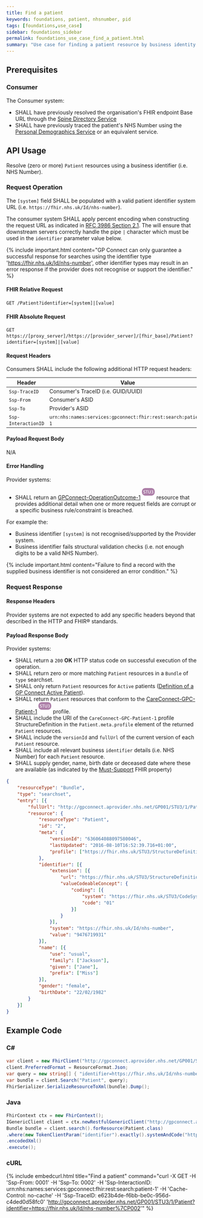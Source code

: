```yaml
---
title: Find a patient
keywords: foundations, patient, nhsnumber, pid
tags: [foundations,use_case]
sidebar: foundations_sidebar
permalink: foundations_use_case_find_a_patient.html
summary: "Use case for finding a patient resource by business identity."
---
```


## Prerequisites ##

### Consumer ###

The Consumer system:

- SHALL have previously resolved the organisation's FHIR endpoint Base URL through the [Spine Directory Service](https://nhsconnect.github.io/gpconnect/integration_spine_directory_service.html)
- SHALL have previously traced the patient's NHS Number using the [Personal Demographics Service]( https://nhsconnect.github.io/gpconnect/integration_personal_demographic_service.html) or an equivalent service.

## API Usage ##

Resolve (zero or more) `Patient` resources using a business identifier (i.e. NHS Number).

### Request Operation ###

The `[system]` field SHALL be populated with a valid patient identifier system URL (i.e. `https://fhir.nhs.uk/Id/nhs-number`).

The consumer system SHALL apply percent encoding when constructing the request URL as indicated in [RFC 3986 Section 2.1](https://tools.ietf.org/html/rfc3986#section-2.1). The will ensure that downstream servers correctly handle the pipe `|` character which must be used in the `identifier` parameter value below.

{% include important.html content="GP Connect can only guarantee a successful response for searches using the identifier type 'https://fhir.nhs.uk/Id/nhs-number', other identifier types may result in an error response if the provider does not recognise or support the identifier." %}

#### FHIR Relative Request ####

```http
GET /Patient?identifier=[system]|[value]
```

#### FHIR Absolute Request ####

```http
GET https://[proxy_server]/https://[provider_server]/[fhir_base]/Patient?identifier=[system]|[value]
```

#### Request Headers ####

Consumers SHALL include the following additional HTTP request headers:

| Header               | Value |
|----------------------|-------|
| `Ssp-TraceID`        | Consumer's TraceID (i.e. GUID/UUID) |
| `Ssp-From`           | Consumer's ASID |
| `Ssp-To`             | Provider's ASID |
| `Ssp-InteractionID`  | `urn:nhs:names:services:gpconnect:fhir:rest:search:patient-1`|

#### Payload Request Body ####

N/A

#### Error Handling ####

Provider systems:

- SHALL return an [GPConnect-OperationOutcome-1](https://fhir.nhs.uk/STU3/StructureDefinition/GPConnect-OperationOutcome-1) ![STU3](images/stu3.png) resource that provides additional detail when one or more request fields are corrupt or a specific business rule/constraint is breached.

For example the:

- Business identifier `[system]` is not recognised/supported by the Provider system.
- Business identifier fails structural validation checks (i.e. not enough digits to be a valid NHS Number).

{% include important.html content="Failure to find a record with the supplied business identifier is not considered an error condition." %}

### Request Response ###

#### Response Headers ####

Provider systems are not expected to add any specific headers beyond that described in the HTTP and FHIR&reg; standards.

#### Payload Response Body ####

Provider systems:

- SHALL return a `200` **OK** HTTP status code on successful execution of the operation.
- SHALL return zero or more matching `Patient` resources in a `Bundle` of `type` searchset.
- SHALL only return `Patient` resources for `Active` patients ([Definition of a GP Connect Active Patient](overview_glossary.html#active-patient)).
- SHALL return `Patient` resources that conform to the [CareConnect-GPC-Patient-1](https://fhir.nhs.uk/STU3/StructureDefinition/CareConnect-GPC-Patient-1) ![STU3](images/stu3.png) profile.
- SHALL include the URI of the `CareConnect-GPC-Patient-1` profile StructureDefinition in the `Patient.meta.profile` element of the returned `Patient` resources.
- SHALL include the `versionId` and `fullUrl` of the current version of each `Patient` resource.
- SHALL include all relevant business `identifier` details (i.e. NHS Number) for each `Patient` resource.
- SHALL supply gender, name, birth date or deceased date where these are available (as indicated by the [Must-Support](https://www.hl7.org/fhir/STU3/conformance-rules.html#mustSupport) FHIR property)


```json
{
	"resourceType": "Bundle",
	"type": "searchset",
	"entry": [{
		"fullUrl": "http://gpconnect.aprovider.nhs.net/GP001/STU3/1/Patient/2",
		"resource": {
			"resourceType": "Patient",
			"id": "2",
			"meta": {
				"versionId": "636064088097580046",
				"lastUpdated": "2016-08-10T16:52:39.716+01:00",
				"profile": ["https://fhir.nhs.uk/STU3/StructureDefinition/CareConnect-GPC-Patient-1"]
			},
			"identifier": [{
				"extension": [{
					"url": "https://fhir.nhs.uk/STU3/StructureDefinition/Extension-CareConnect-GPC-NHSNumberVerificationStatus-1",
					"valueCodeableConcept": {
						"coding": [{
							"system": "https://fhir.nhs.uk/STU3/CodeSystem/CareConnect-NHSNumberVerificationStatus-1",
							"code": "01"
						}]
					}
				}],
				"system": "https://fhir.nhs.uk/Id/nhs-number",
				"value": "9476719931"
			}],
			"name": [{
				"use": "usual",
				"family": ["Jackson"],
				"given": ["Jane"],
				"prefix": ["Miss"]
			}],
			"gender": "female",
			"birthDate": "22/02/1982"
		}
	}]
}
```

## Example Code ##

### C# ###

```csharp
var client = new FhirClient("http://gpconnect.aprovider.nhs.net/GP001/STU3/1/");
client.PreferredFormat = ResourceFormat.Json;
var query = new string[] { "identifier=https://fhir.nhs.uk/Id/nhs-number|9476719931" };
var bundle = client.Search("Patient", query);
FhirSerializer.SerializeResourceToXml(bundle).Dump();
```

### Java ###

```java
FhirContext ctx = new FhirContext();
IGenericClient client = ctx.newRestfulGenericClient("http://gpconnect.aprovider.nhs.net/GP001/STU3/1/");
Bundle bundle = client.search().forResource(Patient.class)
.where(new TokenClientParam("identifier").exactly().systemAndCode("https://fhir.nhs.uk/Id/nhs-number", "9476719931"))
.encodedXml()
.execute();
```

### cURL ###

{% include embedcurl.html title="Find a patient" command="curl -X GET -H 'Ssp-From: 0001' -H 'Ssp-To: 0002' -H 'Ssp-InteractionID: urn:nhs:names:services:gpconnect:fhir:rest:search:patient-1' -H 'Cache-Control: no-cache' -H 'Ssp-TraceID: e623b4de-f6bb-be0c-956d-c4ded0d58fc0' 'http://gpconnect.aprovider.nhs.net/GP001/STU3/1/Patient?identifier=https://fhir.nhs.uk/Id/nhs-number%7CP002'" %}